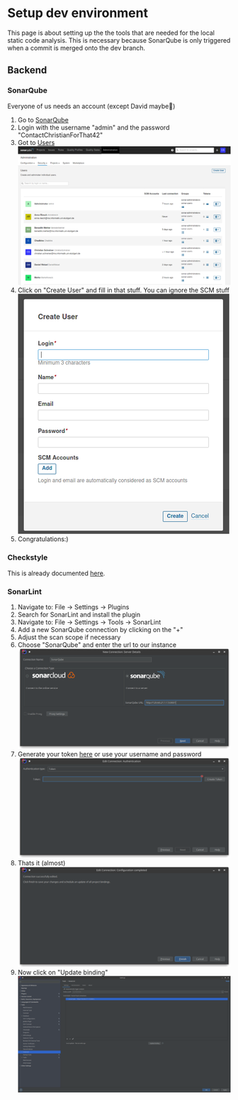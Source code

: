 <!-- omit in toc -->
# Setup dev environment

This page is about setting up the the tools that are needed for the local static code analysis. This is necessary because SonarQube is only triggered when a commit is merged onto the dev branch. 

## Backend

### SonarQube

Everyone of us needs an account (except David maybe🤪)
1. Go to [SonarQube](http://129.69.217.173:9001)
2. Login with the username "admin" and the password "ContactChristianForThat42"
3. Got to [Users](http://129.69.217.173:9001/admin/users) ![SonarQubeUsers](./Images/SonarQubeUser.png)
4. Click on "Create User" and fill in that stuff. You can ignore the SCM stuff ![SonarQubeUsers](./Images/SonarQubeCreateUser.png)
5. Congratulations:)

### Checkstyle

This is already documented [here](./Development--Quality-Assurance-and-Methods--Static-Code-Analysis--Backend###Checkstyle).

### SonarLint

1. Navigate to: File → Settings → Plugins
2. Search for SonarLint and install the plugin
3. Navigate to: File → Settings → Tools → SonarLint
4. Add a new SonarQube connection by clicking on the "+"
5. Adjust the scan scope if necessary
6. Choose "SonarQube" and enter the url to our instance ![6](./Images/DevEnvironment/6.png)
7. Generate your token [here](http://129.69.217.173:9001/account/security) or use your username and password ![7](./Images/DevEnvironment/7.png)
8. Thats it (almost) ![8](./Images/DevEnvironment/8.png)
9.  Now click on "Update binding"![9](./Images/DevEnvironment/9.png)